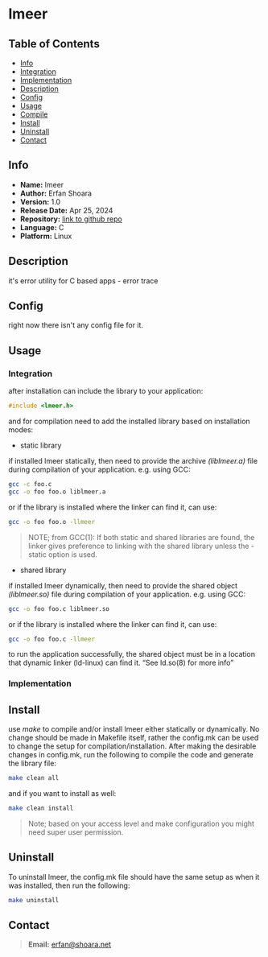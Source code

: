 
# lmeer

## Table of Contents
- [Info](#info)
 - [Integration](#integration)
 - [Implementation](#implementation)
- [Description](#description)
- [Config](#config)
- [Usage](#usage)
- [Compile](#compile)
- [Install](#install)
- [Uninstall](#uninstall)
- [Contact](#contact)


## Info

- **Name:**         lmeer
- **Author:**       Erfan Shoara
- **Version:**      1.0
- **Release Date:** Apr 25, 2024
- **Repository:**   [link to github
  repo](https://github.com/erfanshoara/lmeer.git)
- **Language:**     C
- **Platform:**     Linux


## Description

it's error utility for C based apps - error trace

<!-- TODO: -->


## Config

right now there isn't any config file for it.


## Usage

### Integration

after installation can include the library to your application:
```c
#include <lmeer.h>
```
and for compilation need to add the installed library based on installation
modes:

- static library

if installed lmeer statically, then need to provide the archive *(liblmeer.a)*
file during compilation of your application. e.g. using GCC:
```bash
gcc -c foo.c
gcc -o foo foo.o liblmeer.a
```

or if the library is installed where the linker can find it, can use:
```bash
gcc -o foo foo.o -llmeer
```

> NOTE; from GCC(1):
> If both static and shared libraries are found, the linker gives preference to
> linking with the shared library unless the -static option is used. 


- shared library

if installed lmeer dynamically, then need to provide the shared object
*(liblmeer.so)* file during compilation of your application. e.g. using GCC:
```bash
gcc -o foo foo.c liblmeer.so
```

or if the library is installed where the linker can find it, can use:
```bash
gcc -o foo foo.c -llmeer
```

to run the application successfully, the shared object must be in a location
that dynamic linker (ld-linux) can find it. <q>See ld.so(8) for more info</q>


### Implementation

<!-- TODO: -->


## Install

use *make* to compile and/or install lmeer either statically or dynamically.
No change should be made in Makefile itself, rather the config.mk can be used
to change the setup for compilation/installation.
After making the desirable changes in config.mk, run the following to compile
the code and generate the library file:
```bash
make clean all
```

and if you want to install as well:
```bash
make clean install
```

> Note; based on your access level and make configuration you might need super
> user permission.


## Uninstall

To uninstall lmeer, the config.mk file should have the same setup as when it
was installed, then run the following:
```bash
make uninstall
```


## Contact

> **Email:** erfan@shoara.net

